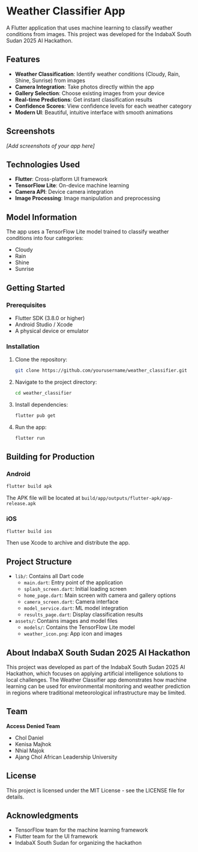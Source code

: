 # Weather Classifier App

A Flutter application that uses machine learning to classify weather conditions from images. This project was developed for the IndabaX South Sudan 2025 AI Hackathon.

## Features

- **Weather Classification**: Identify weather conditions (Cloudy, Rain, Shine, Sunrise) from images
- **Camera Integration**: Take photos directly within the app
- **Gallery Selection**: Choose existing images from your device
- **Real-time Predictions**: Get instant classification results
- **Confidence Scores**: View confidence levels for each weather category
- **Modern UI**: Beautiful, intuitive interface with smooth animations

## Screenshots

*[Add screenshots of your app here]*

## Technologies Used

- **Flutter**: Cross-platform UI framework
- **TensorFlow Lite**: On-device machine learning
- **Camera API**: Device camera integration
- **Image Processing**: Image manipulation and preprocessing

## Model Information

The app uses a TensorFlow Lite model trained to classify weather conditions into four categories:
- Cloudy
- Rain
- Shine
- Sunrise

## Getting Started

### Prerequisites

- Flutter SDK (3.8.0 or higher)
- Android Studio / Xcode
- A physical device or emulator

### Installation

1. Clone the repository:
   ```bash
   git clone https://github.com/yourusername/weather_classifier.git
   ```

2. Navigate to the project directory:
   ```bash
   cd weather_classifier
   ```

3. Install dependencies:
   ```bash
   flutter pub get
   ```

4. Run the app:
   ```bash
   flutter run
   ```

## Building for Production

### Android

```bash
flutter build apk
```

The APK file will be located at `build/app/outputs/flutter-apk/app-release.apk`

### iOS

```bash
flutter build ios
```

Then use Xcode to archive and distribute the app.

## Project Structure

- `lib/`: Contains all Dart code
  - `main.dart`: Entry point of the application
  - `splash_screen.dart`: Initial loading screen
  - `home_page.dart`: Main screen with camera and gallery options
  - `camera_screen.dart`: Camera interface
  - `model_service.dart`: ML model integration
  - `results_page.dart`: Display classification results
- `assets/`: Contains images and model files
  - `models/`: Contains the TensorFlow Lite model
  - `weather_icon.png`: App icon and images

## About IndabaX South Sudan 2025 AI Hackathon

This project was developed as part of the IndabaX South Sudan 2025 AI Hackathon, which focuses on applying artificial intelligence solutions to local challenges. The Weather Classifier app demonstrates how machine learning can be used for environmental monitoring and weather prediction in regions where traditional meteorological infrastructure may be limited.

## Team

**Access Denied Team**   
- Chol Daniel 
- Kenisa Majhok
- Nhial Majok
- Ajang Chol
African Leadership University

## License

This project is licensed under the MIT License - see the LICENSE file for details.

## Acknowledgments

- TensorFlow team for the machine learning framework
- Flutter team for the UI framework
- IndabaX South Sudan for organizing the hackathon
